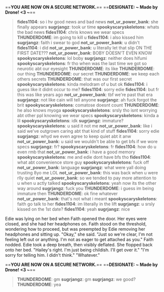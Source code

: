 ==**YOU ARE NOW ON A SECURE NETWORK.**==
==**DESIGNATE: ~ Made by Drone! <3 ~**==
>**fides1104**: so i hv good news and bad news
>**not_ur_power_bank**: she finally appears
>**sugrjangz**: took ur time
>**spookyscaryskeletons**: whats the bad news
>**fides1104**: chris knows we wear specs
>**THUNDERDOME**: im going to kill u
>**fides1104**: i also kissed him
>**sugrjangz**: faith i swear to god
>**not_ur_power_bank**: u didn't
>**fides1104**: i did
>**not_ur_power_bank**: u literally let that slip ON THE FIRST DATE???
>**not_ur_power_bank**: BOBY DOESN'T EVEN KNOW
>**spookyscaryskeletons**: lol boby
>**sugrjangz**: neither does hifumi
>**spookyscaryskeletons**: fr tho when was the last time we got so neurotic abt our eyesight
>**THUNDERDOME**: its like
>**THUNDERDOME**: our thing
>**THUNDERDOME**: our secret
>**THUNDERDOME**: we keep each others secrets
>**THUNDERDOME**: that was our first secret
>**spookyscaryskeletons**: kinda melodram of u but ok
>**fides1104**: i guess like it didnt occur to me?
>**fides1104**: sorry edie
>**fides1104**: but fr this was like years ago
>**not_ur_power_bank**: tbf we're past that era
>**sugrjangz**: not like cain will tell anyone
>**sugrjangz**: ah fuck forgot the brit
>**spookyscaryskeletons**: comatose doesnt count
>**THUNDERDOME**: he also knows myoga
>**spookyscaryskeletons**: srsly tho isnt worrying abt other ppl knowing we wear specs
>**spookyscaryskeletons**: kinda a lil
>**spookyscaryskeletons**: idk
>**sugrjangz**: immature?
>**spookyscaryskeletons**: u said it not me
>**not_ur_power_bank**: like i said we've outgrown caring abt that kind of stuff
>**fides1104**: sorry edie
>**sugrjangz**: whyd we even agree to keep quiet abt it anw
>**not_ur_power_bank**: u said we wouldn't be able to get bfs if we wore specs
>**sugrjangz**: fr?
>**spookyscaryskeletons**: fr
>**fides1104**: how do u even rmb that
>**not_ur_power_bank**: i have a good memory
>**spookyscaryskeletons**: me and edie dont have bfs tho
>**fides1104**: what abt convenience store guy
>**spookyscaryskeletons**: fuck off
>**not_ur_power_bank**: language
>**sugrjangz**: what were yall doing trusting 8yo me LOL
>**not_ur_power_bank**: this was back when u were rlly quiet
>**not_ur_power_bank**: so we tended to pay more attention to u when u actly talked
>**spookyscaryskeletons**: yeah now its the other way around
>**sugrjangz**: fuck you
>**THUNDERDOME**: i guess im being immature then
>**THUNDERDOME**: ok fine whatever
>**not_ur_power_bank**: that's not what i meant
>**spookyscaryskeletons**: faith go talk to her
>**fides1104**: im literally in the lift
>**sugrjangz**: u srsly kissed on the 1st date?
>**fides1104**: yeah
>**sugrjangz**: nice

Edie was lying on her bed when Faith opened the door. Her eyes were closed, and she had her headphones on. Faith stood on the threshold, wondering how to proceed, but was preempted by Edie removing her headphones and sitting up.
"Okay," she said. "Just so we're clear, I'm not feeling left out or anything. I'm not as eager to get attached as you."
Faith nodded.
Edie took a deep breath, then visibly deflated. She flopped back onto her bed. "Hailey's right. I'm just being childish. I'll get over it."
"I'm sorry for telling him. I didn't think."
"Whatever."

==**YOU ARE NOW ON A SECURE NETWORK.**==
==**DESIGNATE: ~ Made by Drone! <3 ~**==
>**THUNDERDOME**: gm
>**sugrjangz**: gm
>**sugrjangz**: we good?
>**THUNDERDOME**: yea